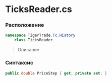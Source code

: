 
# TicksReader.cs
### Расположение
```csharp
namespace TigerTrade.Tc.History  
    class TicksReader
```

> Описание

### Синтаксис
```csharp
public double PriceStep { get; private set; }
```
